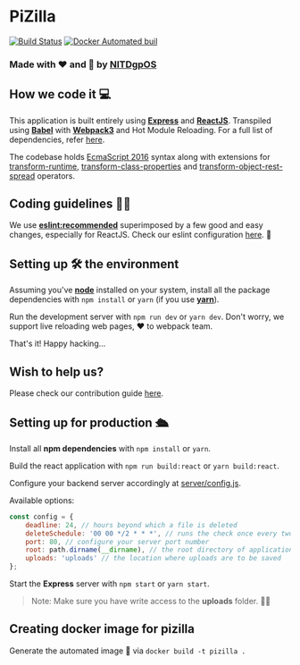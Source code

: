 # PiZilla

[![Build Status](https://travis-ci.org/NIT-dgp/PiZilla.svg?branch=master)](https://travis-ci.org/NIT-dgp/PiZilla)
[![Docker Automated buil](https://img.shields.io/docker/automated/jrottenberg/ffmpeg.svg)](https://hub.docker.com/r/nitdgpos/pizilla/)

### Made with ❤️ and 🍕 by [NITDgpOS][nitdgpos]

## How we code it 💻

This application is built entirely using **[Express][express]** and
**[ReactJS][react]**. Transpiled using **[Babel][babel]** with
**[Webpack3][webpack]** and Hot Module Reloading.
For a full list of dependencies, refer [here](/package.json).

The codebase holds [EcmaScript 2016][es7] syntax along with extensions for
[transform-runtime][tr], [transform-class-properties][tcp]
and [transform-object-rest-spread][tors] operators.

## Coding guidelines 🙌🏻

We use **[eslint:recommended][eslint]** superimposed by a few good and easy
changes, especially for ReactJS. Check our eslint configuration
[here](/.eslintrc). 🔧

## Setting up 🛠 the environment

Assuming you've **[node][node]** installed on your system, install all the
package dependencies with `npm install` or `yarn` (if you use **[yarn][yarn]**).

Run the development server with `npm run dev` or `yarn dev`. Don't worry, we
support live reloading web pages, ❤️ to webpack team.

That's it! Happy hacking...

## Wish to help us?

Please check our contribution guide [here](/CONTRIBUTING.md).

## Setting up for production 🛳

Install all **npm dependencies** with `npm install` or `yarn`.

Build the react application with `npm run build:react` or `yarn build:react`.

Configure your backend server accordingly at
[server/config.js](/server/config.js).

Available options:
```javascript
const config = {
    deadline: 24, // hours beyond which a file is deleted
    deleteSchedule: '00 00 */2 * * *', // runs the check once every two hours
    port: 80, // configure your server port number
    root: path.dirname(__dirname), // the root directory of application
    uploads: 'uploads' // the location where uploads are to be saved
};
```

Start the **Express** server with `npm start` or `yarn start`.

> Note: Make sure you have write access to the **uploads** folder. 👍🏻

## Creating docker image for pizilla

Generate the automated image 🐳 via `docker build -t pizilla .`


[nitdgpos]: https://github.com/NIT-dgp
[express]: https://expressjs.com
[react]: https://facebook.github.io/react
[babel]: https://babeljs.io
[webpack]: https://webpack.js.org/concepts/
[es7]: https://www.ecma-international.org/ecma-262/7.0/
[tr]: https://babeljs.io/docs/plugins/transform-runtime/
[tcp]: https://babeljs.io/docs/plugins/transform-class-properties/
[tors]: https://babeljs.io/docs/plugins/transform-object-rest-spread/
[eslint]: https://eslint.org/docs/rules/
[node]: https://npmjs.org
[yarn]: https://yarnpkg.com
